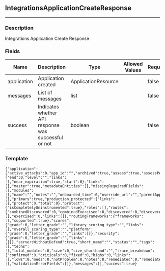 ## IntegrationsApplicationCreateResponse
---
### Description
Integrations Application Create Response
### Fields
| Name | Description | Type | Allowed Values | Required |
| ---- | ----------- | ---- | -------------- | -------- |
| application | Application created | ApplicationResource |  | false |
| messages | List of messages | list |  | false |
| success | Indicates whether API response was successful or not | boolean |  | false |
### Template
```
{"application":{"active_attacks":0,"app_id":"","archived":true,"assess":true,"assessPending":true,"attack_label":"","attack_status":"","created":0,"code":0,"code_shorthand":"","defend":true,"defendPending":true,"first_seen":0,"importance":0,"importance_description":"","language":"","last_reset":0,"last_seen":0,"license":{"end":0,"level":"","links":[],"near_expiration":true,"start":0},"links":[],"master":true,"metadataEntities":[],"missingRequiredFields":[],"modules":[],"name":"","notes":"","onboarded_time":0,"override_url":"","parentApplicationId":"","path":"","policies":[],"primary":true,"production_protected":{"links":[],"protect":0,"total":0},"protect":{"isCompletelyUninstrumented":true},"roles":[],"routes":{"combinedDiscovered":0,"combinedExercised":0,"discovered":0,"discoveredByUrl":true,"entryPointTypeCounts":[],"exercised":0,"links":[]},"routingFrameworks":{"frameworks":[],"supported":true},"scores":{"grade":0,"letter_grade":"","library_scoring_type":"","links":[],"overall_scoring_type":"","platform":{"grade":0,"letter_grade":"","links":[]},"security":{"grade":0,"letter_grade":"","links":[]}},"serversWithoutDefend":true,"short_name":"","status":"","tags":[],"techs":[],"total_modules":0,"size":0,"size_shorthand":"","trace_breakdown":{"confirmed":0,"criticals":0,"fixed":0,"highs":0,"links":[],"lows":0,"meds":0,"notProblem":0,"notes":0,"remediated":0,"remediatedAutoVerified":0,"reported":0,"safes":0,"suspicious":0,"traces":0,"triaged":0},"trace_severity_breakdown":[],"validationErrorFields":[]},"messages":[],"success":true}
```
